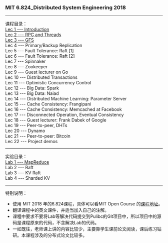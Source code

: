 ### MIT 6.824_Distributed System Engineering 2018     
***
课程目录：  
[Lec 1 ---  Introduction](Lec1_Introduction/Lec1_Chinese.md)    
[Lec 2 --- RPC and Threads](Lec2_RPC_and_Threads/Lec2_Chinese.md)  
[Lec 3 --- GFS](Lec3_GFS/Lec3_Chinese.md)    
Lec 4 --- Primary/Backup Replication   
Lec 5 --- Fault Tolerance: Raft [1]  
Lec 6 --- Fault Tolerance: Raft [2]   
Lec 7 --- Spinnaker     
Lec 8 --- Zookeeper   
Lec 9 --- Guest lecturer on Go  
Lec 10 --- Distributed Transactions   
Lec 11 --- Optimistic Concurrency Control   
Lec 12 --- Big Data: Spark   
Lec 13 --- Big Data: Naiad    
Lec 14 --- Distributed Machine Learning: Parameter Server  
Lec 15 --- Cache Consistency: Frangipani    
Lec 16 --- Cache Consistency: Memcached at Facebook    
Lec 17 --- Disconnected Operation, Eventual Consistency  
Lec 18 --- Guest lecturer: Frank Dabek of Google    
Lec 19 --- Peer-to-peer, DHTs  
Lec 20 --- Dynamo     
Lec 21 --- Peer-to-peer: Bitcoin    
Lec 22 --- Project demos
***
实验目录：  
[Lab 1 --- MapReduce](Lec1_Introduction/Lab1.md)    
Lab 2 --- Raft  
Lab 3 --- KV Raft   
Lab 4 --- Sharded KV

***   
特别说明：
* 使用 MIT 2018 年的6.824课程，具体可以看MIT Open Course 的[课程地址](https://pdos.csail.mit.edu/6.824/index.html)。
* 翻译课程中的英文课件，并适当加入自己的注解。
* 课程中要求不要将Lab等解决代码提交到Pulibc的Git项目中，所以项目中的源码是课程原来的代码，不含解决Lab的代码。
* 一如既往，老师课上讲的内容比较少，主要靠学生课前论文阅读，课后练习钻研。本课程涉及的分布式论文比较多。

